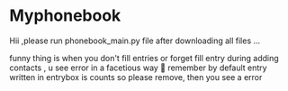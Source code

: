 # Myphonebook

Hii ,please run phonebook_main.py file after downloading all files ...



funny thing is when you don't fill entries or forget fill entry during adding contacts , u see error in a facetious way 🤣
remember by default entry written in entrybox is counts so please remove, then you see a error

